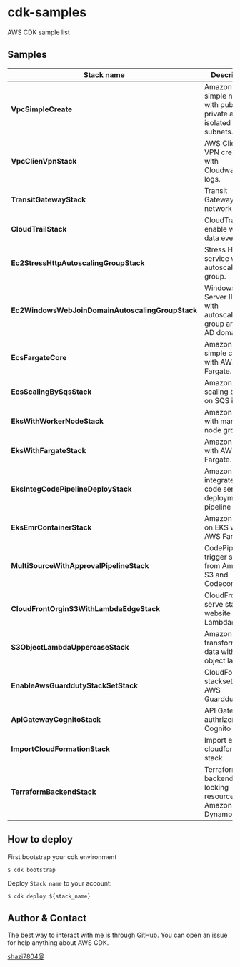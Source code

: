 # cdk-samples

AWS CDK sample list

## Samples

| Stack name  | Description   | Noted |
| ----------- | ------------- | ----- |
| **VpcSimpleCreate** | Amazon VPC simple network with public, private and isolated subnets. ||
| **VpcClienVpnStack** | AWS Client VPN create with Cloudwatch logs. | [readmore](https://reurl.cc/Yjxm0D) |
| **TransitGatewayStack** | Transit Gateway simple network ||
| **CloudTrailStack** | CloudTrail enable with data events ||
| **Ec2StressHttpAutoscalingGroupStack** | Stress HTTP service with autoscaling group. ||
| **Ec2WindowsWebJoinDomainAutoscalingGroupStack** | Windows Server IIS web with autoscaling group and join AD domain ||
| **EcsFargateCore** | Amazon ECS simple cluster with AWS Fargate. ||
| **EcsScalingBySqsStack**| Amazon ECS scaling based on SQS items. | [readmore](https://reurl.cc/YjxmDn)|
| **EksWithWorkerNodeStack** | Amazon EKS with managed node groups ||
| **EksWithFargateStack** | Amazon EKS with AWS Fargate. ||
| **EksIntegCodePipelineDeployStack** | Amazon EKS integrate AWS code series deployment pipeline ||
| **EksEmrContainerStack** | Amazon EMR on EKS with AWS Fargate | [readmore](https://reurl.cc/RbNREG) |
| **MultiSourceWithApprovalPipelineStack** | CodePipeline trigger sources from Amazon S3 and Codecommit ||
| **CloudFrontOrginS3WithLambdaEdgeStack** | CloudFront serve static website with Lambda@Edge. ||
| **S3ObjectLambdaUppercaseStack** | Amazon S3 transforming data with object lambda ||
| **EnableAwsGuarddutyStackSetStack** | CloudFormation stackset enable AWS Guardduty. ||
| **ApiGatewayCognitoStack** | API Gateway authrizer with Cognito ||
| **ImportCloudFormationStack** | Import exist cloudformation stack ||
| **TerraformBackendStack** | Terraform state backend locking resources with Amazon S3 and DynamoDB ||

## How to deploy

First bootstrap your cdk environment

```
$ cdk bootstrap
```

Deploy `Stack name` to your account:

```
$ cdk deploy ${stack_name}
```

## Author & Contact

The best way to interact with me is through GitHub. You can open an issue for help anything about AWS CDK.

[shazi7804@](https://shazi.info/)

